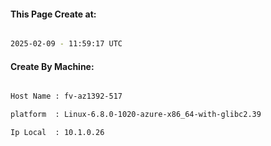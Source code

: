 
   
#### This Page Create at:

```bash

2025-02-09 - 11:59:17 UTC

```

#### Create By Machine:

```bash

Host Name : fv-az1392-517

platform  : Linux-6.8.0-1020-azure-x86_64-with-glibc2.39

Ip Local  : 10.1.0.26

```

